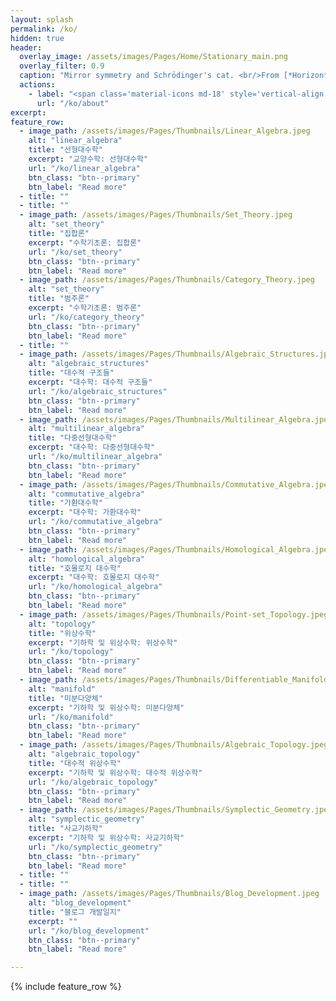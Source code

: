 ```yaml
---
layout: splash
permalink: /ko/
hidden: true
header:
  overlay_image: /assets/images/Pages/Home/Stationary_main.png
  overlay_filter: 0.9
  caption: "Mirror symmetry and Schrödinger's cat. <br/>From [*Horizon* $(2018,\\text{ vol.}1)$](https://horizon.kias.re.kr/6469/)<br/>Photo by [**mareykrap**](https://notefolio.net/mareykrap/104880)"
  actions:
    - label: "<span class='material-icons md-18' style='vertical-align:-.1em'>&#xE873;</span>  About"
      url: "/ko/about"
excerpt: 
feature_row:
  - image_path: /assets/images/Pages/Thumbnails/Linear_Algebra.jpeg
    alt: "linear_algebra"
    title: "선형대수학"
    excerpt: "교양수학: 선형대수학"
    url: "/ko/linear_algebra"
    btn_class: "btn--primary"
    btn_label: "Read more"
  - title: ""
  - title: ""
  - image_path: /assets/images/Pages/Thumbnails/Set_Theory.jpeg
    alt: "set_theory"
    title: "집합론"
    excerpt: "수학기초론: 집합론"
    url: "/ko/set_theory"
    btn_class: "btn--primary"
    btn_label: "Read more"
  - image_path: /assets/images/Pages/Thumbnails/Category_Theory.jpeg
    alt: "set_theory"
    title: "범주론"
    excerpt: "수학기초론: 범주론"
    url: "/ko/category_theory"
    btn_class: "btn--primary"
    btn_label: "Read more"
  - title: ""
  - image_path: /assets/images/Pages/Thumbnails/Algebraic_Structures.jpeg
    alt: "algebraic_structures"
    title: "대수적 구조들"
    excerpt: "대수학: 대수적 구조들"
    url: "/ko/algebraic_structures"
    btn_class: "btn--primary"
    btn_label: "Read more"
  - image_path: /assets/images/Pages/Thumbnails/Multilinear_Algebra.jpeg
    alt: "multilinear_algebra"
    title: "다중선형대수학"
    excerpt: "대수학: 다중선형대수학"
    url: "/ko/multilinear_algebra"
    btn_class: "btn--primary"
    btn_label: "Read more"
  - image_path: /assets/images/Pages/Thumbnails/Commutative_Algebra.jpeg
    alt: "commutative_algebra"
    title: "가환대수학"
    excerpt: "대수학: 가환대수학"
    url: "/ko/commutative_algebra"
    btn_class: "btn--primary"
    btn_label: "Read more"
  - image_path: /assets/images/Pages/Thumbnails/Homological_Algebra.jpeg
    alt: "homological_algebra"
    title: "호몰로지 대수학"
    excerpt: "대수학: 호몰로지 대수학"
    url: "/ko/homological_algebra"
    btn_class: "btn--primary"
    btn_label: "Read more"
  - image_path: /assets/images/Pages/Thumbnails/Point-set_Topology.jpeg
    alt: "topology"
    title: "위상수학"
    excerpt: "기하학 및 위상수학: 위상수학"
    url: "/ko/topology"
    btn_class: "btn--primary"
    btn_label: "Read more"
  - image_path: /assets/images/Pages/Thumbnails/Differentiable_Manifold.jpeg
    alt: "manifold"
    title: "미분다양체"
    excerpt: "기하학 및 위상수학: 미분다양체"
    url: "/ko/manifold"
    btn_class: "btn--primary"
    btn_label: "Read more"
  - image_path: /assets/images/Pages/Thumbnails/Algebraic_Topology.jpeg
    alt: "algebraic_topology"
    title: "대수적 위상수학"
    excerpt: "기하학 및 위상수학: 대수적 위상수학"
    url: "/ko/algebraic_topology"
    btn_class: "btn--primary"
    btn_label: "Read more"  
  - image_path: /assets/images/Pages/Thumbnails/Symplectic_Geometry.jpeg
    alt: "symplectic_geometry"
    title: "사교기하학"
    excerpt: "기하학 및 위상수학: 사교기하학"
    url: "/ko/symplectic_geometry"
    btn_class: "btn--primary"
    btn_label: "Read more"
  - title: ""
  - title: ""
  - image_path: /assets/images/Pages/Thumbnails/Blog_Development.jpeg
    alt: "blog_development"
    title: "블로그 개발일지"
    excerpt: ""
    url: "/ko/blog_development"
    btn_class: "btn--primary"
    btn_label: "Read more"

---
```

{% include feature_row %}
